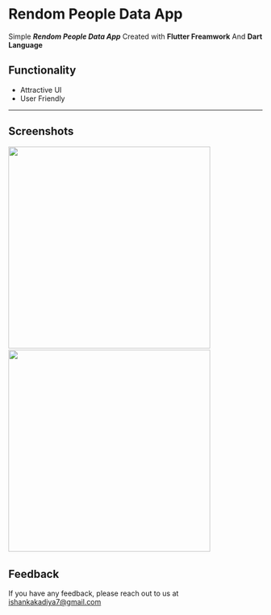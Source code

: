 # Rendom People Data App

Simple ***Rendom People Data App*** Created with **Flutter Freamwork** And **Dart Language**


## Functionality

- Attractive UI
- User Friendly
--- 

## Screenshots 

<img src="https://user-images.githubusercontent.com/113764228/199969863-42eb1d87-079c-421c-988a-9de5a4176ee6.jpg" width="400"> &nbsp; 
<img src="https://user-images.githubusercontent.com/113764228/199969869-37e4d910-72bb-4989-bc49-b17641af4b82.jpg" width="400"> &nbsp; 


## Feedback

If you have any feedback, please reach out to us at ishankakadiya7@gmail.com


